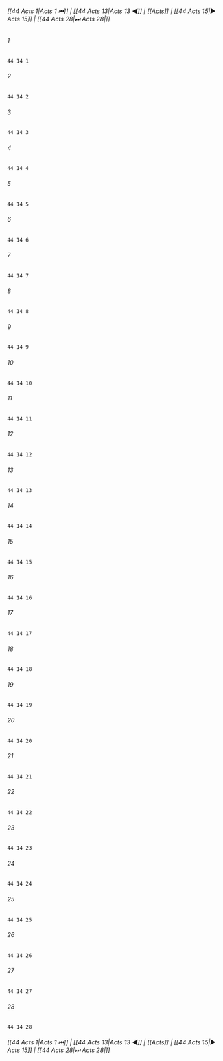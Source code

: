 
###### [[44 Acts 1|Acts 1 ⏮]] | [[44 Acts 13|Acts 13 ◀]] | [[Acts]] | [[44 Acts 15|▶ Acts 15]] | [[44 Acts 28|⏭ Acts 28|]]

###### 1
``` verse
44 14 1 
```
###### 2
``` verse
44 14 2 
```
###### 3
``` verse
44 14 3 
```
###### 4
``` verse
44 14 4 
```
###### 5
``` verse
44 14 5 
```
###### 6
``` verse
44 14 6 
```
###### 7
``` verse
44 14 7 
```
###### 8
``` verse
44 14 8 
```
###### 9
``` verse
44 14 9 
```
###### 10
``` verse
44 14 10 
```
###### 11
``` verse
44 14 11 
```
###### 12
``` verse
44 14 12 
```
###### 13
``` verse
44 14 13 
```
###### 14
``` verse
44 14 14 
```
###### 15
``` verse
44 14 15 
```
###### 16
``` verse
44 14 16 
```
###### 17
``` verse
44 14 17 
```
###### 18
``` verse
44 14 18 
```
###### 19
``` verse
44 14 19 
```
###### 20
``` verse
44 14 20 
```
###### 21
``` verse
44 14 21 
```
###### 22
``` verse
44 14 22 
```
###### 23
``` verse
44 14 23 
```
###### 24
``` verse
44 14 24 
```
###### 25
``` verse
44 14 25 
```
###### 26
``` verse
44 14 26 
```
###### 27
``` verse
44 14 27 
```
###### 28
``` verse
44 14 28 
```

###### [[44 Acts 1|Acts 1 ⏮]] | [[44 Acts 13|Acts 13 ◀]] | [[Acts]] | [[44 Acts 15|▶ Acts 15]] | [[44 Acts 28|⏭ Acts 28|]]

